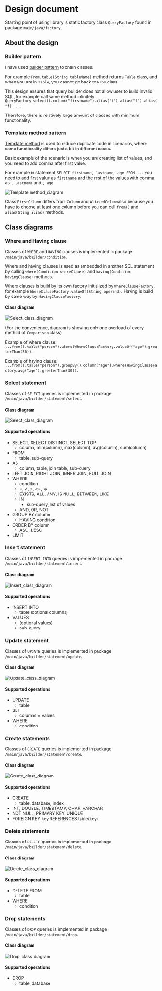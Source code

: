 # Design document

Starting point of using library is static factory class `QueryFactory` found in package `main/java/factory`.

## About the design

### Builder pattern

I have used [builder pattern](https://en.wikipedia.org/wiki/Builder_pattern) to chain classes. 

For example `From.table(String tableName)` method returns `Table` class, and when you are in `Table`, you cannot go back to `From` class.

This design ensures that query builder does not allow user to build invalid SQL, for example call same method infinitely: `QueryFactory.select().column("firstname").alias("f").alias("f").alias("f) ...`.

Therefore, there is relatively large amount of classes with minimum functionality.

### Template method pattern

[Template method](https://en.wikipedia.org/wiki/Template_method_pattern) is used to reduce duplicate code in scenarios, where same functionality differs just a bit in different cases.

Basic example of the scenario is when you are creating list of values, and you need to add comma after first value.

For example in statement `SELECT firstname, lastname, age FROM ...` you need to add first value as `firstname` and the rest of the values with comma as `, lastname` and `, age`.

![Template method_diagram](https://github.com/MiguelSombrero/sql-query-builder/blob/develop/docs/template-method-diagram.jpg)

Class `FirstColumn` differs from `Column` and `AliasedColumn`also because you have to choose at least one column before you can call `from()` and `alias(Sting alias)` methods.

## Class diagrams

### Where and Having clause

Classes of `WHERE` and `HAVING` clauses is implemented in package `/main/java/builder/condition`.

Where and having clauses is used as embedded in another SQL statement by calling `where(Condition whereClause)` and `having(Condition havingClause)` methods.

Where clauses is build by its own factory initialized by `WhereClauseFactory`, for example `WhereClauseFactory.valueOf(String operand)`. Having is build by same way by `HavingClauseFactory`.

#### Class diagram

![Select_class_diagram](https://github.com/MiguelSombrero/sql-query-builder/blob/develop/docs/where-class-diagram.jpg)

(For the convenience, diagram is showing only one overload of every method of `Comparison` class)

Example of where clause: `...from().table("person").where(WhereClauseFactory.valueOf("age").greaterThan(30))`.

Example of having clause: `...from().table("person").groupBy().column("age").where(HavingClauseFactory.avg("age").greaterThan(30))`.

### Select statement

Classes of `SELECT` queries is implemented in package `/main/java/builder/statement/select`.

#### Class diagram

![Select_class_diagram](https://github.com/MiguelSombrero/sql-query-builder/blob/develop/docs/select-class-diagram.jpg)

#### Supported operations

- SELECT, SELECT DISTINCT, SELECT TOP
    - column, min(column), max(column), avg(column), sum(column)
- FROM
    - table, sub-query
- AS
    - column, table, join table, sub-query
- LEFT JOIN, RIGHT JOIN, INNER JOIN, FULL JOIN
- WHERE
    - condition
    - =, <, >, <=, =>
    - EXISTS, ALL, ANY, IS NULL, BETWEEN, LIKE
    - IN
        - sub-query, list of values
    - AND, OR, NOT
- GROUP BY column
    - HAVING condition
- ORDER BY column
    - ASC, DESC
- LIMIT

### Insert statement

Classes of `INSERT INTO` queries is implemented in package `/main/java/builder/statement/insert`.

#### Class diagram

![Insert_class_diagram](https://github.com/MiguelSombrero/sql-query-builder/blob/develop/docs/insert-class-diagram.jpg)

#### Supported operations

- INSERT INTO
    - table (optional columns)
- VALUES
    - (optional values)
    - sub-query

### Update statement

Classes of `UPDATE` queries is implemented in package `/main/java/builder/statement/update`.

#### Class diagram

![Update_class_diagram](https://github.com/MiguelSombrero/sql-query-builder/blob/develop/docs/update-class-diagram.jpg)

#### Supported operations

- UPDATE
    - table
- SET
    - columns = values
- WHERE
    - condition

### Create statements

Classes of `CREATE` queries is implemented in package `/main/java/builder/statement/create`.

#### Class diagram

![Create_class_diagram](https://github.com/MiguelSombrero/sql-query-builder/blob/develop/docs/create-class-diagram.jpg)

#### Supported operations

- CREATE
    - table, database, index
- INT, DOUBLE, TIMESTAMP, CHAR, VARCHAR
- NOT NULL, PRIMARY KEY, UNIQUE
- FOREIGN KEY key REFERENCES table(key)

### Delete statements

Classes of `DELETE` queries is implemented in package `/main/java/builder/statement/delete`.

#### Class diagram

![Delete_class_diagram](https://github.com/MiguelSombrero/sql-query-builder/blob/develop/docs/delete-class-diagram.jpg)

#### Supported operations

- DELETE FROM
    - table
- WHERE
    - condition

### Drop statements

Classes of `DROP` queries is implemented in package `/main/java/builder/statement/drop`.

#### Class diagram

![Drop_class_diagram](https://github.com/MiguelSombrero/sql-query-builder/blob/develop/docs/drop-class-diagram.jpg)

#### Supported operations

- DROP
    - table, database